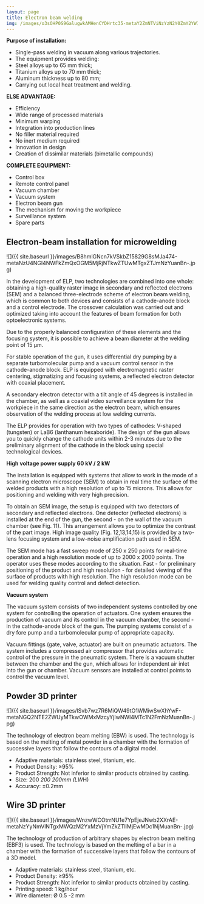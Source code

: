 ```yaml
---
layout: page
title: Electron beam welding
img: /images/o3sOHP0S9GalugwkAMHenCYDHrtc35-metaY2ZmNTViNzYzN2Y0ZmY2YWIxYjJlNWU1MmMzZGI2NzUuanBn-.jpg
---
```


**Purpose of installation:**

- Single-pass welding in vacuum along various trajectories.
- The equipment provides welding:
- Steel alloys up to 65 mm thick;
- Titanium alloys up to 70 mm thick;
- Aluminum thickness up to 80 mm;
- Carrying out local heat treatment and welding.

**ELSE ADVANTAGE:**

- Efficiency
- Wide range of processed materials
- Minimum warping
- Integration into production lines
- No filler material required
- No inert medium required
- Innovation in design
- Creation of dissimilar materials (bimetallic compounds)

**COMPLETE EQUIPMENT:**

- Control box
- Remote control panel
- Vacuum chamber
- Vacuum system
- Electron beam gun
- The mechanism for moving the workpiece
- Surveillance system
- Spare parts

<div class="block" markdown="1">

## Electron-beam installation for microwelding

![]({{ site.baseurl }}/images/B8hmlGNcn7kVSkbZ15829G8sMJa474-metaNzU4NGI4NWFkZmQxOGM5MjRjNTkwZTUwMTgxZTJmNzYuanBn-.jpg)

In the development of ELP, two technologies are combined into one whole: obtaining a high-quality raster image in secondary and reflected electrons (SEM) and a balanced three-electrode scheme of electron beam welding, which is common to both devices and consists of a cathode-anode block and a control electrode. The crossover calculation was carried out and optimized taking into account the features of beam formation for both optoelectronic systems.

Due to the properly balanced configuration of these elements and the focusing system, it is possible to achieve a beam diameter at the welding point of 15 µm.

For stable operation of the gun, it uses differential dry pumping by a separate turbomolecular pump and a vacuum control sensor in the cathode-anode block. ELP is equipped with electromagnetic raster centering, stigmatizing and focusing systems, a reflected electron detector with coaxial placement.

A secondary electron detector with a tilt angle of 45 degrees is installed in the chamber, as well as a coaxial video surveillance system for the workpiece in the same direction as the electron beam, which ensures observation of the welding process at low welding currents.

The ELP provides for operation with two types of cathodes: V-shaped (tungsten) or LaB6 (lanthanum hexaboride). The design of the gun allows you to quickly change the cathode units within 2-3 minutes due to the preliminary alignment of the cathode in the block using special technological devices.

**High voltage power supply 60 kV / 2 kW**

The installation is equipped with systems that allow to work in the mode of a scanning electron microscope (SEM) to obtain in real time the surface of the welded products with a high resolution of up to 15 microns. This allows for positioning and welding with very high precision.

To obtain an SEM image, the setup is equipped with two detectors of secondary and reflected electrons. One detector (reflected electrons) is installed at the end of the gun, the second - on the wall of the vacuum chamber (see Fig. 11). This arrangement allows you to optimize the contrast of the part image. High image quality (Fig. 12,13,14,15) is provided by a two-lens focusing system and a low-noise amplification path used in SEM.

The SEM mode has a fast sweep mode of 250 x 250 points for real-time operation and a high resolution mode of up to 2000 x 2000 points. The operator uses these modes according to the situation. Fast - for preliminary positioning of the product and high resolution - for detailed viewing of the surface of products with high resolution. The high resolution mode can be used for welding quality control and defect detection.

**Vacuum system**

The vacuum system consists of two independent systems controlled by one system for controlling the operation of actuators. One system ensures the production of vacuum and its control in the vacuum chamber, the second - in the cathode-anode block of the gun.
The pumping systems consist of a dry fore pump and a turbomolecular pump of appropriate capacity.

Vacuum fittings (gate, valve, actuator) are built on pneumatic actuators. The system includes a compressed air compressor that provides automatic control of the pressure in the pneumatic system. There is a vacuum shutter between the chamber and the gun, which allows for independent air inlet into the gun or chamber. Vacuum sensors are installed at control points to control the vacuum level.

</div>
<div style="clear:both;"></div>
<div class="block" markdown="1">

## Powder 3D printer

![]({{ site.baseurl }}/images/lSvb7wz7R6MiQW49tO1WMiwSwXhYwF-metaNGQ2NTE2ZWUyMTkwOWMxMzcyYjIwNWI4MTc1N2FmNzMuanBn-.jpg)

The technology of electron beam melting (EBW) is used. The technology is based on the melting of metal powder in a chamber with the formation of successive layers that follow the contours of a digital model.

- Adaptive materials: stainless steel, titanium, etc.
- Product Density: ≥95%
- Product Strength: Not inferior to similar products obtained by casting.
- Size: 200 *200 *200mm (L*W*H)
- Accuracy: ±0.2mm

</div>
<div style="clear:both;"></div>
<div class="block" markdown="1">

## Wire 3D printer

![]({{ site.baseurl }}/images/WnzwWCOtrrNU1e7YpEjeJNwb2XXrAE-metaNzYyNmVlNTgxMWQzM2YxMzVjYmZkZTliMjEwMDc1NjMuanBn-.jpg)

The technology of production of arbitrary shapes by electron beam melting (EBF3) is used. The technology is based on the melting of a bar in a chamber with the formation of successive layers that follow the contours of a 3D model.

- Adaptive materials: stainless steel, titanium, etc.
- Product Density: ≥95%
- Product Strength: Not inferior to similar products obtained by casting.
- Printing speed: 1 kg/hour
- Wire diameter: Ø 0.5 -2 mm

